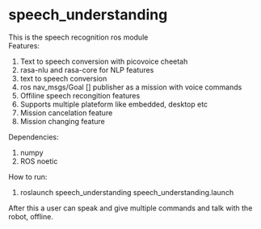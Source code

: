 # speech_understanding

This is the speech recognition ros module  
Features:  
1. Text to speech conversion with picovoice cheetah  
2. rasa-nlu and rasa-core for NLP features    
3. text to speech conversion   
4. ros nav_msgs/Goal [] publisher as a mission with voice commands  
5. Offiline speech recongition features
6. Supports multiple plateform like embedded, desktop etc  
7. Mission cancelation feature   
8. Mission changing feature  

Dependencies:  
1. numpy  
2. ROS noetic  

How to run:  
1. roslaunch speech_understanding speech_understanding.launch  

After this a user can speak and give multiple commands and talk with the robot, offline. 
